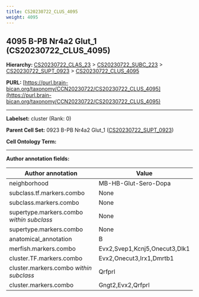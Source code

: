 ```yaml
---
title: CS20230722_CLUS_4095
weight: 4095
---
```

## 4095 B-PB Nr4a2 Glut_1 (CS20230722_CLUS_4095)
<b>Hierarchy: </b>
[CS20230722_CLAS_23](../CS20230722_CLAS_23) >
[CS20230722_SUBC_223](../CS20230722_SUBC_223) >
[CS20230722_SUPT_0923](../CS20230722_SUPT_0923) >
[CS20230722_CLUS_4095](../CS20230722_CLUS_4095)

**PURL:** [https://purl.brain-bican.org/taxonomy/CCN20230722/CS20230722_CLUS_4095](https://purl.brain-bican.org/taxonomy/CCN20230722/CS20230722_CLUS_4095)

---


**Labelset:** cluster (Rank: 0)

**Parent Cell Set:** 0923 B-PB Nr4a2 Glut_1 ([CS20230722_SUPT_0923](../CS20230722_SUPT_0923))



**Cell Ontology Term:** 

[MARKER GENES.]: #


---

[TRANSFERRED ANNOTATIONS.]: #


[AUTHOR ANNOTATION FIELDS.]: #


**Author annotation fields:**

| Author annotation | Value |
|-------------------|-------|
|neighborhood|MB-HB-Glut-Sero-Dopa|
|subclass.tf.markers.combo|None|
|subclass.markers.combo|None|
|supertype.markers.combo _within subclass_|None|
|supertype.markers.combo|None|
|anatomical_annotation|B|
|merfish.markers.combo|Evx2,Svep1,Kcnj5,Onecut3,Dlk1|
|cluster.TF.markers.combo|Evx2,Onecut3,Irx1,Dmrtb1|
|cluster.markers.combo _within subclass_|Qrfprl|
|cluster.markers.combo|Gngt2,Evx2,Qrfprl|
